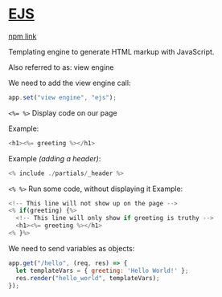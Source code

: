 # [EJS](https://ejs.co/)

[npm link](https://www.npmjs.com/package/ejs)

Templating engine to generate HTML markup with JavaScript.


Also referred to as: view engine

We need to add the view engine call:
```javascript
app.set("view engine", "ejs");
```

`<%= %>`
Display code on our page

Example:
```javascript
<h1><%= greeting %></h1>
```

Example _(adding a header)_:
```javascript
<% include ./partials/_header %>
```

`<% %>`
Run some code, without displaying it
Example:
```javascript
<!-- This line will not show up on the page -->
<% if(greeting) {%>
  <!-- This line will only show if greeting is truthy -->
  <h1><%= greeting %></h1>
<% }%>
```


We need to send variables as objects:
```javascript
app.get("/hello", (req, res) => {
  let templateVars = { greeting: 'Hello World!' };
  res.render("hello_world", templateVars);
});
```